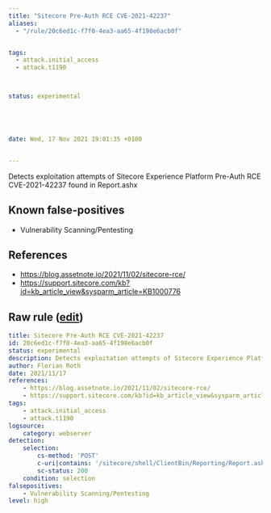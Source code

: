 ```yaml
---
title: "Sitecore Pre-Auth RCE CVE-2021-42237"
aliases:
  - "/rule/20c6ed1c-f7f0-4ea3-aa65-4f198e6acb0f"


tags:
  - attack.initial_access
  - attack.t1190



status: experimental





date: Wed, 17 Nov 2021 19:01:35 +0100


---
```


Detects exploitation attempts of Sitecore Experience Platform Pre-Auth RCE CVE-2021-42237 found in Report.ashx

<!--more-->


## Known false-positives

* Vulnerability Scanning/Pentesting



## References

* https://blog.assetnote.io/2021/11/02/sitecore-rce/
* https://support.sitecore.com/kb?id=kb_article_view&sysparm_article=KB1000776


## Raw rule ([edit](https://github.com/SigmaHQ/sigma/edit/master/rules/web/web_cve_2021_42237_sitecore_report_ashx.yml))
```yaml
title: Sitecore Pre-Auth RCE CVE-2021-42237
id: 20c6ed1c-f7f0-4ea3-aa65-4f198e6acb0f
status: experimental
description: Detects exploitation attempts of Sitecore Experience Platform Pre-Auth RCE CVE-2021-42237 found in Report.ashx
author: Florian Roth
date: 2021/11/17
references:
    - https://blog.assetnote.io/2021/11/02/sitecore-rce/
    - https://support.sitecore.com/kb?id=kb_article_view&sysparm_article=KB1000776
tags:
    - attack.initial_access
    - attack.t1190
logsource:
    category: webserver
detection:
    selection:
        cs-method: 'POST'
        c-uri|contains: '/sitecore/shell/ClientBin/Reporting/Report.ashx'
        sc-status: 200
    condition: selection
falsepositives:
    - Vulnerability Scanning/Pentesting
level: high

```
